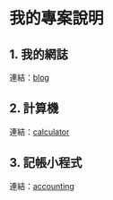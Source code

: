 # 我的專案說明

## 1. 我的網誌

連結：[blog](blog)

## 2. 計算機

連結：[calculator](calculator)

## 3. 記帳小程式

連結：[accounting](accounting)
